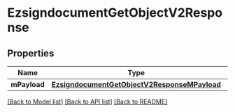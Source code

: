 # EzsigndocumentGetObjectV2Response

## Properties
Name | Type | Description | Notes
------------ | ------------- | ------------- | -------------
**mPayload** | [**EzsigndocumentGetObjectV2ResponseMPayload**](EzsigndocumentGetObjectV2ResponseMPayload.md) |  | 

[[Back to Model list]](../README.md#documentation-for-models) [[Back to API list]](../README.md#documentation-for-api-endpoints) [[Back to README]](../README.md)


